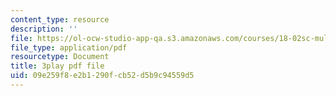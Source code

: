 ```yaml
---
content_type: resource
description: ''
file: https://ol-ocw-studio-app-qa.s3.amazonaws.com/courses/18-02sc-multivariable-calculus-fall-2010/09e259f8e2b1290fcb52d5b9c94559d5_gzbWF-IdscE.pdf
file_type: application/pdf
resourcetype: Document
title: 3play pdf file
uid: 09e259f8-e2b1-290f-cb52-d5b9c94559d5
---
```

